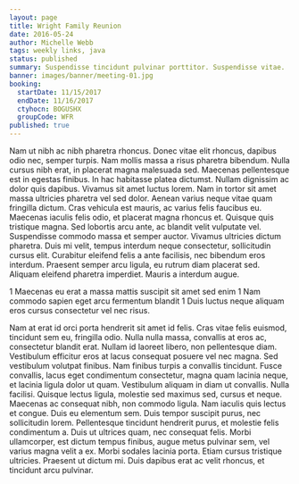 ```yaml
---
layout: page
title: Wright Family Reunion
date: 2016-05-24
author: Michelle Webb
tags: weekly links, java
status: published
summary: Suspendisse tincidunt pulvinar porttitor. Suspendisse vitae.
banner: images/banner/meeting-01.jpg
booking:
  startDate: 11/15/2017
  endDate: 11/16/2017
  ctyhocn: BOGUSHX
  groupCode: WFR
published: true
---
```

Nam ut nibh ac nibh pharetra rhoncus. Donec vitae elit rhoncus, dapibus odio nec, semper turpis. Nam mollis massa a risus pharetra bibendum. Nulla cursus nibh erat, in placerat magna malesuada sed. Maecenas pellentesque est in egestas finibus. In hac habitasse platea dictumst. Nullam dignissim ac dolor quis dapibus. Vivamus sit amet luctus lorem. Nam in tortor sit amet massa ultricies pharetra vel sed dolor. Aenean varius neque vitae quam fringilla dictum. Cras vehicula est mauris, ac varius felis faucibus eu. Maecenas iaculis felis odio, et placerat magna rhoncus et. Quisque quis tristique magna.
Sed lobortis arcu ante, ac blandit velit vulputate vel. Suspendisse commodo massa et semper auctor. Vivamus ultricies dictum pharetra. Duis mi velit, tempus interdum neque consectetur, sollicitudin cursus elit. Curabitur eleifend felis a ante facilisis, nec bibendum eros interdum. Praesent semper arcu ligula, eu rutrum diam placerat sed. Aliquam eleifend pharetra imperdiet. Mauris a interdum augue.

1 Maecenas eu erat a massa mattis suscipit sit amet sed enim
1 Nam commodo sapien eget arcu fermentum blandit
1 Duis luctus neque aliquam eros cursus consectetur vel nec risus.

Nam at erat id orci porta hendrerit sit amet id felis. Cras vitae felis euismod, tincidunt sem eu, fringilla odio. Nulla nulla massa, convallis at eros ac, consectetur blandit erat. Nullam id laoreet libero, non pellentesque diam. Vestibulum efficitur eros at lacus consequat posuere vel nec magna. Sed vestibulum volutpat finibus. Nam finibus turpis a convallis tincidunt. Fusce convallis, lacus eget condimentum consectetur, magna quam lacinia neque, et lacinia ligula dolor ut quam. Vestibulum aliquam in diam ut convallis. Nulla facilisi. Quisque lectus ligula, molestie sed maximus sed, cursus et neque. Maecenas ac consequat nibh, non commodo ligula.
Nam iaculis quis lectus et congue. Duis eu elementum sem. Duis tempor suscipit purus, nec sollicitudin lorem. Pellentesque tincidunt hendrerit purus, et molestie felis condimentum a. Duis ut ultrices quam, nec consequat felis. Morbi ullamcorper, est dictum tempus finibus, augue metus pulvinar sem, vel varius magna velit a ex. Morbi sodales lacinia porta. Etiam cursus tristique ultricies. Praesent ut dictum mi. Duis dapibus erat ac velit rhoncus, et tincidunt arcu pulvinar.

